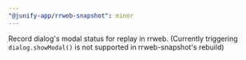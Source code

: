 ```yaml
---
"@junify-app/rrweb-snapshot": minor
---
```


Record dialog's modal status for replay in rrweb. (Currently triggering `dialog.showModal()` is not supported in rrweb-snapshot's rebuild)
